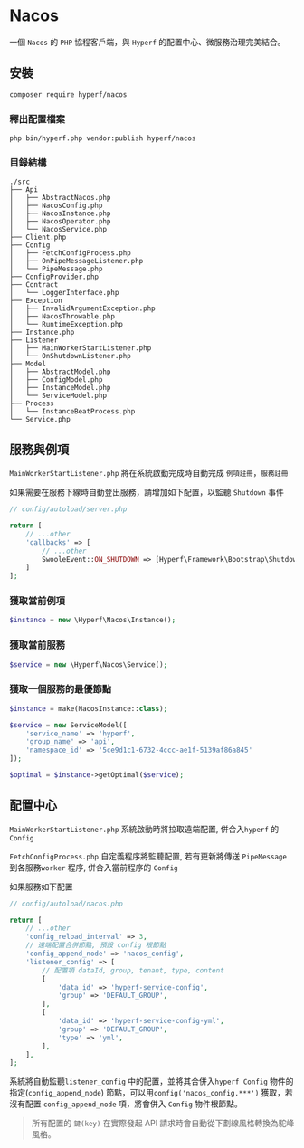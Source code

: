 # Nacos

一個 `Nacos` 的 `PHP` 協程客戶端，與 `Hyperf` 的配置中心、微服務治理完美結合。

## 安裝

```shell
composer require hyperf/nacos
```

### 釋出配置檔案

```shell
php bin/hyperf.php vendor:publish hyperf/nacos
```

### 目錄結構

```
./src
├── Api
│   ├── AbstractNacos.php
│   ├── NacosConfig.php
│   ├── NacosInstance.php
│   ├── NacosOperator.php
│   └── NacosService.php
├── Client.php
├── Config
│   ├── FetchConfigProcess.php
│   ├── OnPipeMessageListener.php
│   └── PipeMessage.php
├── ConfigProvider.php
├── Contract
│   └── LoggerInterface.php
├── Exception
│   ├── InvalidArgumentException.php
│   ├── NacosThrowable.php
│   └── RuntimeException.php
├── Instance.php
├── Listener
│   ├── MainWorkerStartListener.php
│   └── OnShutdownListener.php
├── Model
│   ├── AbstractModel.php
│   ├── ConfigModel.php
│   ├── InstanceModel.php
│   └── ServiceModel.php
├── Process
│   └── InstanceBeatProcess.php
└── Service.php
```

## 服務與例項

`MainWorkerStartListener.php` 將在系統啟動完成時自動完成 `例項註冊`，`服務註冊` 

如果需要在服務下線時自動登出服務，請增加如下配置，以監聽 `Shutdown` 事件

```php
// config/autoload/server.php

return [
    // ...other
    'callbacks' => [
        // ...other
        SwooleEvent::ON_SHUTDOWN => [Hyperf\Framework\Bootstrap\ShutdownCallback::class, 'onShutdown']
    ]
];
```

### 獲取當前例項

```php
$instance = new \Hyperf\Nacos\Instance();
```

### 獲取當前服務

```php
$service = new \Hyperf\Nacos\Service();
```

### 獲取一個服務的最優節點

```php
$instance = make(NacosInstance::class);

$service = new ServiceModel([
    'service_name' => 'hyperf',
    'group_name' => 'api',
    'namespace_id' => '5ce9d1c1-6732-4ccc-ae1f-5139af86a845'
]);

$optimal = $instance->getOptimal($service);

```

## 配置中心

`MainWorkerStartListener.php` 系統啟動時將拉取遠端配置, 併合入`hyperf` 的 `Config`

`FetchConfigProcess.php` 自定義程序將監聽配置, 若有更新將傳送 `PipeMessage` 到各服務`worker` 程序, 併合入當前程序的 `Config`

如果服務如下配置
```php
// config/autoload/nacos.php

return [
    // ...other
    'config_reload_interval' => 3,
    // 遠端配置合併節點, 預設 config 根節點
    'config_append_node' => 'nacos_config',
    'listener_config' => [
        // 配置項 dataId, group, tenant, type, content
        [
            'data_id' => 'hyperf-service-config',
            'group' => 'DEFAULT_GROUP',
        ],
        [
            'data_id' => 'hyperf-service-config-yml',
            'group' => 'DEFAULT_GROUP',
            'type' => 'yml',
        ],
    ],
];
```

系統將自動監聽`listener_config` 中的配置，並將其合併入`hyperf Config` 物件的指定(`config_append_node`) 節點，可以用`config('nacos_config.***')` 獲取，若沒有配置 `config_append_node` 項，將會併入 `Config` 物件根節點。

> 所有配置的 `鍵(key)` 在實際發起 API 請求時會自動從下劃線風格轉換為駝峰風格。
